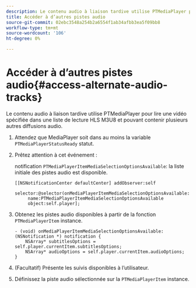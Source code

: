 ```yaml
---
description: Le contenu audio à liaison tardive utilise PTMediaPlayer pour lire une vidéo spécifiée dans une liste de lecture HLS M3U8 et pouvant contenir plusieurs autres diffusions audio.
title: Accéder à d’autres pistes audio
source-git-commit: 02ebc3548a254b2a6554f1ab34afbb3ea5f09bb8
workflow-type: tm+mt
source-wordcount: '106'
ht-degree: 0%

---
```


# Accéder à d’autres pistes audio{#access-alternate-audio-tracks}

Le contenu audio à liaison tardive utilise PTMediaPlayer pour lire une vidéo spécifiée dans une liste de lecture HLS M3U8 et pouvant contenir plusieurs autres diffusions audio.

1. Attendez que MediaPlayer soit dans au moins la variable `PTMediaPlayerStatusReady` statut.
1. Prêtez attention à cet événement :

   notification `PTMediaPlayerItemMediaSelectionOptionsAvailable`: la liste initiale des pistes audio est disponible.

   ```
   [[NSNotificationCenter defaultCenter] addObserver:self 
        selector:@selector(onMediaPlayerItemMediaSelectionOptionsAvailable:) 
        name:PTMediaPlayerItemMediaSelectionOptionsAvailable  
        object:self.player];
   ```

1. Obtenez les pistes audio disponibles à partir de la fonction `PTMediaPlayerItem` instance.

   ```
   - (void) onMediaPlayerItemMediaSelectionOptionsAvailable:(NSNotification *) notification { 
       NSArray* subtitlesOptions = self.player.currentItem.subtitlesOptions; 
       NSArray* audioOptions = self.player.currentItem.audioOptions; 
   }
   ```

1. (Facultatif) Présente les suivis disponibles à l’utilisateur.
1. Définissez la piste audio sélectionnée sur la `PTMediaPlayerItem` instance.
